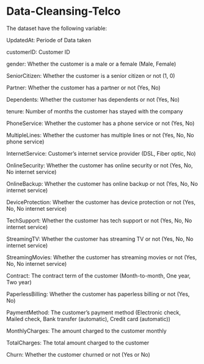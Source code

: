 # Data-Cleansing-Telco

The dataset have the following variable:

UpdatedAt: Periode of Data taken

customerID: Customer ID

gender: Whether the customer is a male or a female (Male, Female)

SeniorCitizen: Whether the customer is a senior citizen or not (1, 0)

Partner: Whether the customer has a partner or not (Yes, No)

Dependents: Whether the customer has dependents or not (Yes, No)

tenure: Number of months the customer has stayed with the company

PhoneService: Whether the customer has a phone service or not (Yes, No)

MultipleLines: Whether the customer has multiple lines or not (Yes, No, No phone service)

InternetService: Customer’s internet service provider (DSL, Fiber optic, No)

OnlineSecurity: Whether the customer has online security or not (Yes, No, No internet service)

OnlineBackup: Whether the customer has online backup or not (Yes, No, No internet service)

DeviceProtection: Whether the customer has device protection or not (Yes, No, No internet service)

TechSupport: Whether the customer has tech support or not (Yes, No, No internet service)

StreamingTV: Whether the customer has streaming TV or not (Yes, No, No internet service)

StreamingMovies: Whether the customer has streaming movies or not (Yes, No, No internet service)

Contract: The contract term of the customer (Month-to-month, One year, Two year)

PaperlessBilling: Whether the customer has paperless billing or not (Yes, No)

PaymentMethod: The customer’s payment method (Electronic check, Mailed check, Bank transfer (automatic), Credit card (automatic))

MonthlyCharges: The amount charged to the customer monthly

TotalCharges: The total amount charged to the customer

Churn: Whether the customer churned or not (Yes or No)
